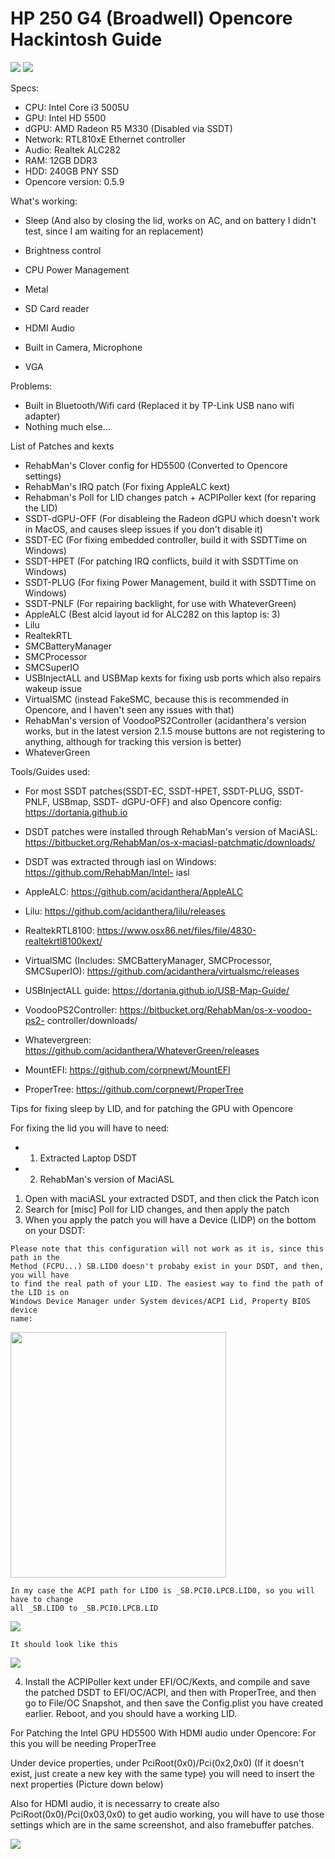 # HP 250 G4 (Broadwell) Opencore Hackintosh Guide

<img src="/screenshots/macinfo1.png"/>
<img src="/screenshots/macinfo2.png"/>

Specs:

- CPU: Intel Core i3 5005U
- GPU: Intel HD 5500
- dGPU: AMD Radeon R5 M330 (Disabled via SSDT)
- Network: RTL810xE Ethernet controller
- Audio: Realtek ALC282
- RAM: 12GB DDR3
- HDD: 240GB PNY SSD
- Opencore version: 0.5.9

What's working:

- Sleep (And also by closing the lid, works on AC, and on battery I didn't test, since I am
    waiting for an replacement)
- Brightness control
- CPU Power Management
- Metal


- SD Card reader
- HDMI Audio
- Built in Camera, Microphone
- VGA

Problems:

- Built in Bluetooth/Wifi card (Replaced it by TP-Link USB nano wifi adapter)
- Nothing much else...

List of Patches and kexts

- RehabMan's Clover config for HD5500 (Converted to Opencore settings)
- RehabMan's IRQ patch (For fixing AppleALC kext)
- Rehabman's Poll for LID changes patch + ACPIPoller kext (for reparing the LID)
- SSDT-dGPU-OFF (For disableing the Radeon dGPU which doesn't work in MacOS, and
    causes sleep issues if you don't disable it)
- SSDT-EC (For fixing embedded controller, build it with SSDTTime on Windows)
- SSDT-HPET (For patching IRQ conflicts, build it with SSDTTime on Windows)
- SSDT-PLUG (For fixing Power Management, build it with SSDTTime on Windows)
- SSDT-PNLF (For repairing backlight, for use with WhateverGreen)
- AppleALC (Best alcid layout id for ALC282 on this laptop is: 3)
- Lilu
- RealtekRTL
- SMCBatteryManager
- SMCProcessor
- SMCSuperIO
- USBInjectALL and USBMap kexts for fixing usb ports which also repairs wakeup issue
- VirtualSMC (instead FakeSMC, because this is recommended in Opencore, and I
    haven't seen any issues with that)
- RehabMan's version of VoodooPS2Controller (acidanthera's version works, but in
    the latest version 2.1.5 mouse buttons are not registering to anything, although for
    tracking this version is better)
- WhateverGreen

Tools/Guides used:

- For most SSDT patches(SSDT-EC, SSDT-HPET, SSDT-PLUG, SSDT-PNLF, USBmap, SSDT-
    dGPU-OFF) and also Opencore config: https://dortania.github.io
- DSDT patches were installed through RehabMan's version of MaciASL:
    https://bitbucket.org/RehabMan/os-x-maciasl-patchmatic/downloads/
- DSDT was extracted through iasl on Windows: https://github.com/RehabMan/Intel-
    iasl
- AppleALC: https://github.com/acidanthera/AppleALC
- Lilu: https://github.com/acidanthera/lilu/releases
- RealtekRTL8100: https://www.osx86.net/files/file/4830-realtekrtl8100kext/


- VirtualSMC (Includes: SMCBatteryManager, SMCProcessor, SMCSuperIO):
    https://github.com/acidanthera/virtualsmc/releases
- USBInjectALL guide: https://dortania.github.io/USB-Map-Guide/
- VoodooPS2Controller: https://bitbucket.org/RehabMan/os-x-voodoo-ps2-
    controller/downloads/
- Whatevergreen: https://github.com/acidanthera/WhateverGreen/releases
- MountEFI: https://github.com/corpnewt/MountEFI
- ProperTree: https://github.com/corpnewt/ProperTree

Tips for fixing sleep by LID, and for patching the GPU with Opencore

For fixing the lid you will have to need:

- 1. Extracted Laptop DSDT
- 2. RehabMan's version of MaciASL
1. Open with maciASL your extracted DSDT, and then click the Patch
    icon
2. Search for [misc] Poll for LID changes, and then apply the patch
3. When you apply the patch you will have a Device (LIDP) on the
    bottom on your DSDT:

```
Please note that this configuration will not work as it is, since this path in the
Method (FCPU...) SB.LID0 doesn't probaby exist in your DSDT, and then, you will have
to find the real path of your LID. The easiest way to find the path of the LID is on
Windows Device Manager under System devices/ACPI Lid, Property BIOS device
name:
```
<img src="/screenshots/WindowsPath.png" width="345" height="393"/>


```
In my case the ACPI path for LID0 is _SB.PCI0.LPCB.LID0, so you will have to change
all _SB.LID0 to _SB.PCI0.LPCB.LID
```
<img src="/screenshots/patch1.png"/>

```
It should look like this
```
<img src="/screenshots/patch2.png"/>

4. Install the ACPIPoller kext under EFI/OC/Kexts, and compile and save the patched
    DSDT to EFI/OC/ACPI, and then with ProperTree, and then go to File/OC Snapshot,
    and then save the Config.plist you have created earlier. Reboot, and you should have
    a working LID.

For Patching the Intel GPU HD5500 With HDMI audio under Opencore:
For this you will be needing ProperTree

Under device properties, under PciRoot(0x0)/Pci(0x2,0x0) (If it doesn't exist, just create a
new key with the same type) you will need to insert the next properties (Picture down below)

Also for HDMI audio, it is necessarry to create also PciRoot(0x0)/Pci(0x03,0x0) to get audio
working, you will have to use those settings which are in the same screenshot, and also
framebuffer patches.

<img src="/screenshots/gpu.png"/>


